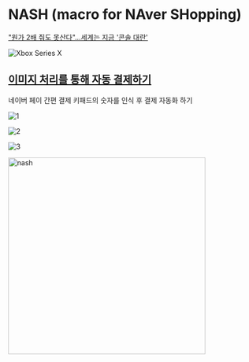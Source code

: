 # NASH (macro for NAver SHopping)

["원가 2배 줘도 못산다"...세계는 지금 '콘솔 대란'](https://cmobile.g-enews.com/view.php?ud=202112031729538875c5fa75ef86_1&ssk=pcmain_0_1&md=20211203181407_S)

![Xbox Series X](https://compass-ssl.xbox.com/assets/f0/85/f085c120-d3d5-4424-8b70-eb25deaa326e.png?n=XBX_A-BuyBoxBGImage01-D.png)

## [이미지 처리를 통해 자동 결제하기](note.ipynb)

네이버 페이 간편 결제 키패드의 숫자를 인식 후 결제 자동화 하기

![1](https://imgur.com/KbS6vfr.png)

![2](https://imgur.com/OfUcqLK.png)

![3](https://imgur.com/y3wfVlo.png)

<img src="https://imgur.com/IBttHIZ.png" alt="nash" width="400">
